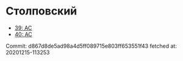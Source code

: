 # Столповский
- [39: AC](39.md)
- [40: AC](40.md)

Commit: d867d8de5ad98a4d5ff089715e803ff653551f43
 fetched at: 20201215-113253
